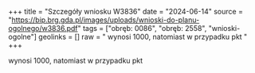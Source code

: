 +++
title = "Szczegóły wniosku W3836"
date = "2024-06-14"
source = "https://bip.brg.gda.pl/images/uploads/wnioski-do-planu-ogolnego/w3836.pdf"
tags = ["obręb: 0086", "obręb: 2558", "wnioski-ogolne"]
geolinks = []
raw = " wynosi 1000, natomiast w przypadku pkt "
+++

 wynosi 1000, natomiast w przypadku pkt 


